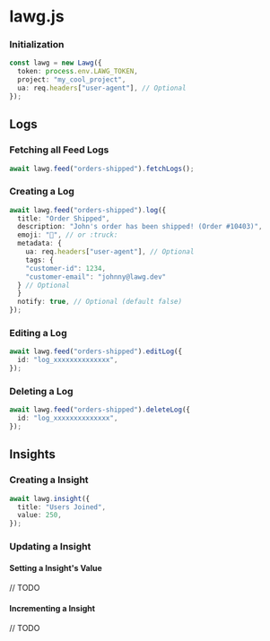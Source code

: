# lawg.js

### Initialization

```ts
const lawg = new Lawg({
  token: process.env.LAWG_TOKEN,
  project: "my_cool_project",
  ua: req.headers["user-agent"], // Optional
});
```

## Logs

### Fetching all Feed Logs

```ts
await lawg.feed("orders-shipped").fetchLogs();
```

### Creating a Log

```ts
await lawg.feed("orders-shipped").log({
  title: "Order Shipped",
  description: "John's order has been shipped! (Order #10403)",
  emoji: "🚚", // or :truck:
  metadata: {
    ua: req.headers["user-agent"], // Optional
    tags: {
    "customer-id": 1234,
    "customer-email": "johnny@lawg.dev"
  } // Optional
  }
  notify: true, // Optional (default false)
});
```

### Editing a Log

```ts
await lawg.feed("orders-shipped").editLog({
  id: "log_xxxxxxxxxxxxxx",
});
```

### Deleting a Log

```ts
await lawg.feed("orders-shipped").deleteLog({
  id: "log_xxxxxxxxxxxxxx",
});
```

## Insights

### Creating a Insight

```ts
await lawg.insight({
  title: "Users Joined",
  value: 250,
});
```

### Updating a Insight

#### Setting a Insight's Value

// TODO

#### Incrementing a Insight

// TODO
